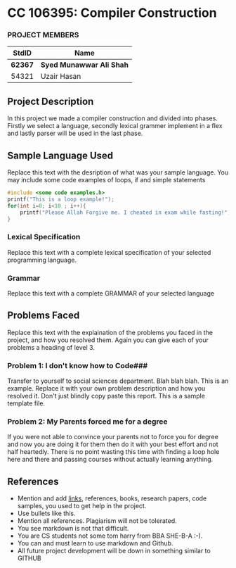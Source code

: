 
# CC 106395: Compiler Construction #
<!-- Replace XX with your course ID-->
### PROJECT MEMBERS ###
StdID | Name
------------ | -------------
**62367** | **Syed Munawwar Ali Shah** <!--this is the group leader in bold-->
54321 | Uzair Hasan
<!-- Replace name and student ids with acutally group member names and ids-->
## Project Description ##
In this project we made a compiler construction and divided into phases. Firstly we select a language, secondly lexical grammer implement in a flex and lastly parser will be used in the last phase.

## Sample Language Used ##
Replace this text with the desription of what was your sample language. You may include some code examples of loops, if and simple statements 
```C++
#include <some code examples.h>
printf("This is a loop example!");
for(int i=0; i<10 ; i++){
    printf("Please Allah Forgive me. I cheated in exam while fasting!");
}
```
### Lexical Specification ###
Replace this text with a complete lexical specification of your selected programming language.

### Grammar ###
Replace this text with a complete GRAMMAR of your selected language

## Problems Faced ##
Replace this text with the explaination of the problems you faced in the project, and how you resolved them. Again you can give each of your problems a heading of level 3.

### Problem 1: I don't know how to Code###
Transfer to yourself to social sciences department. Blah blah blah. This is an example. Replace it with your own problem description and how you resolved it. 
Don't just blindly copy paste this report. This is a sample template file. 

### Problem 2: My Parents forced me for a degree ###
If you were not able to convince your parents not to force you for degree and now you are doing it for them then do it with your best effort and not half heartedly. There is no point wasting this time with finding a loop hole here and there and passing courses without actually learning anything.  

## References ##
- Mention and add [links](https://guides.github.com/features/mastering-markdown/), references, books, research papers, code samples, you used to get help in the project.
- Use bullets like this.
- Mention all references. Plagiarism will not be tolerated.
- You see markdown is not that difficult.
- You are CS students not some tom harry from BBA SHE-B-A :-).
- You can and must learn to use markdown and Github. 
- All future project development will be down in something similar to GITHUB


